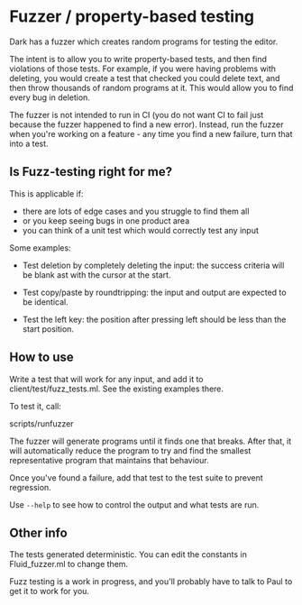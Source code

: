 # Fuzzer / property-based testing

Dark has a fuzzer which creates random programs for testing the editor.

The intent is to allow you to write property-based tests, and then find
violations of those tests. For example, if you were having problems with
deleting, you would create a test that checked you could delete text, and then
throw thousands of random programs at it. This would allow you to find every
bug in deletion.

The fuzzer is not intended to run in CI (you do not want CI to fail just
because the fuzzer happened to find a new error). Instead, run the fuzzer
when you're working on a feature - any time you find a new failure, turn
that into a test.

## Is Fuzz-testing right for me?

This is applicable if:
- there are lots of edge cases and you struggle to find them all
- or you keep seeing bugs in one product area
- you can think of a unit test which would correctly test any input

Some examples:

- Test deletion by completely deleting the input: the success criteria will
  be blank ast with the cursor at the start.

- Test copy/paste by roundtripping: the input and output are expected to be
  identical.

- Test the left key: the position after pressing left should be less than
  the start position.


## How to use

Write a test that will work for any input, and add it to
client/test/fuzz_tests.ml. See the existing examples there.

To test it, call:

  scripts/runfuzzer

The fuzzer will generate programs until it finds one that breaks. After that, it will automatically reduce the program to try and find the smallest representative program that maintains that behaviour.

Once you've found a failure, add that test to the test suite to prevent
regression. 

Use `--help` to see how to control the output and what tests are run.

## Other info

The tests generated deterministic. You can edit the constants in Fluid_fuzzer.ml to change them.

Fuzz testing is a work in progress, and you'll probably have to talk to Paul
to get it to work for you.

